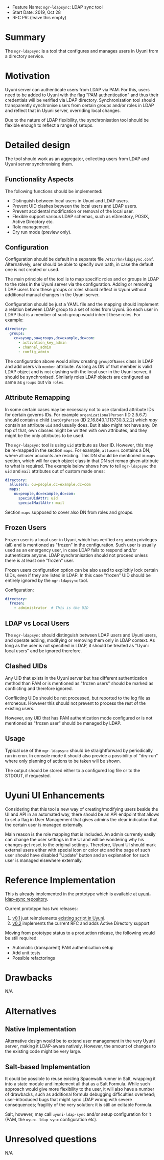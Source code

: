 - Feature Name: `mgr-ldapsync`: LDAP sync tool
- Start Date: 2019, Oct 28
- RFC PR: (leave this empty)

# Summary
[summary]: #summary

The `mgr-ldapsync` is a tool that configures and manages users in Uyuni
from a directory service.

# Motivation
[motivation]: #motivation

Uyuni server can authenticate users from LDAP via PAM. For this, users
need to be added to Uyuni with the flag "PAM authentication" and thus
their credentials will be verified via LDAP directory. Synchronisation
tool should transparently synchronise users from certain groups and/or
roles in LDAP and reflect that in Uyuni server, overriding local
changes.

Due to the nature of LDAP flexibility, the synchronisation tool should
be flexible enough to reflect a range of setups.

# Detailed design
[design]: #detailed-design

The tool should work as an aggregator, collecting users from LDAP and
Uyuni server synchronising them.

## Functionality Aspects

The following functions should be implemented:

- Distinguish between local users in Uyuni and LDAP users.
- Prevent UID clashes between the local users and LDAP users.
- Prevent accidental modification or removal of the local user.
- Flexible support various LDAP schemas, such as eDirectory, POSIX,
  Active Directory etc.
- Role management.
- Dry run mode (preview only).

## Configuration

Configuration should be default in a separate file
`/etc/rhn/ldapsync.conf`. Alternatively, user should be able to
specify own path, in case the default one is not created or used.

The main principle of the tool is to map specific roles and or groups
in LDAP to the roles in the Uyuni server via the configuration. Adding
or removing LDAP users from these groups or roles should reflect in
Uyuni without additional manual changes in the Uyuni server.

Configuration should be just a YAML file and the mapping should
implement a relation between LDAP group to a set of roles from
Uyuni. So each user in LDAP that is a member of such group would
inherit these roles. For example:

```yaml
directory:
  groups:
    cn=sysop,ou=groups,dc=example,dc=com:
      - activation_key_admin
      - channel_admin
      - config_admin
```

The configuration above would allow creating `groupOfNames` class in
LDAP and add users via `member` attribute. As long as DN of that
member is valid LDAP object and is not clashing with the local user in
the Uyuni server, it should be synchronised. Similarly roles LDAP
objects are configured as same as `groups` but via `roles`.

## Attribute Remapping

In some certain cases may be necessary not to use standard
attribute IDs for certain governs IDs. For example
`organizationalPerson` (ID 2.5.6.7) should contain a child
`inetOrgPerson` (ID 2.16.840.1.113730.3.2.2) which _may_ contain an
attribute `uid` and usually does. But it also might not have any. On
top of that, own classes might be written with own attributes, and
they might be the only attributes to be used.

The `mgr-ldapsync` tool is using `uid` attribute as User ID. However,
this may be re-mapped in the section `maps`. For example, `allusers`
contains a DN, where all user accounts are residing. This DN should be
mentioned in `maps` section, which will for each object class in that
DN set remap given attribute to what is required. The example below
shows how to tell `mgr-ldapsync` the `uid` and `mail` attributes out
of custom made ones:


```yaml
directory:
  allusers: ou=people,dc=example,dc=com
  maps:
    ou=people,dc=example,dc=com:
      speciaUidAttr: uid
      specialMailAttr: mail
```

Section `maps` supposed to cover also DN from roles and groups.

## Frozen Users

Frozen user is a local user in Uyuni, which has verified `org_admin`
privileges (all) and is mentioned as "frozen" in the
configuration. Such user is usually used as an emergency user, in case
LDAP fails to respond and/or authenticate anyone. LDAP synchronisation
should not proceed unless there is at least one "frozen" user.

Frozen users configuration option can be also used to explicitly lock
certain UIDs, even if they are listed in LDAP. In this case "frozen"
UID should be entirely ignored by the `mgr-ldapsync` tool.

Configuration:

```yaml
directory:
  frozen:
    - administrator  # This is the UID
```

## LDAP vs Local Users

The `mgr-ldapsync` should distinguish between LDAP users and Uyuni
users, and operate adding, modifying or removing them only in LDAP
context. As long as the user is not specified in LDAP, it should be
treated as "Uyuni local users" and be ignored therefore.

## Clashed UIDs

Any UID that exists in the Uyuni server but has different
authentication method than PAM or is mentioned as "frozen users"
should be marked as conflicting and therefore ignored.

Conflicting UIDs should be not processed, but reported to the log file
as erroneous. However this should not prevent to process the rest
of the existing users.

However, any UID that has PAM authentication mode configured or is not
mentioned as "frozen user" should be managed by LDAP.

## Usage

Typical use of the `mgr-ldapsync` should be straightforward by
periodically run in cron. In console mode it should also provide a
possibility of "dry-run" where only planning of actions to be taken
will be shown.

The output should be stored either to a configured log file or to the
STDOUT, if requested.

# Uyuni UI Enhancements

Considering that this tool a new way of creating/modifying users
beside the UI and API in an automated way, there should be an API
endpoint that allows to set a flag in User Management that gives
admins the clear indication that the certain user is managed externally.

Main reason is the role mapping that is included. An admin currently
easily can change the user settings in the UI and will be wondering
why his changes get reset to the original settings. Therefore, Uyuni
UI should mark external users either with special icon or color etc
and the page of such user should have disabled "Update" button and an
explanation for such user is managed elsewhere externally.

# Reference Implementation

This is already implemented in the prototype which is available at 
[uyuni-ldap-sync repository](https://github.com/isbm/uyuni-ldap-sync).

Current prototype has two releases:
1. [v0.1](https://github.com/isbm/uyuni-ldap-sync/releases/tag/v0.1) just reimplements
[existing script in Uyuni](https://github.com/uyuni-project/uyuni/blob/master/utils/sw-ldap-user-sync).
2. [v0.2](https://github.com/isbm/uyuni-ldap-sync/releases/tag/v0.2) implements the current RFC and adds Active Directory support

Moving from prototype status to a production release, the following
would be still required:

- Automatic (transparent) PAM authentication setup
- Add unit tests
- Possible refactorings

# Drawbacks
[drawbacks]: #drawbacks

N/A

# Alternatives
[alternatives]: #alternatives

## Native Implementation

Alternative design would be to extend user management in the very
Uyuni server, making it LDAP-aware natively. However, the amount of
changes to the existing code might be very large.

## Salt-based Implementation

It could be possible to reuse existing Spacewalk runner in Salt,
wrapping it into a state module and implement all that as a Salt
Formula. While such approach would give more flexibility to the user,
it will also have a number of drawbacks, such as additional formula
debugging difficulties overhead; user-introduced bugs that might sync
LDAP wrong with severe consequences; fragility of the very solution:
it is still an editable Formula.

Salt, however, may call `uyuni-ldap-sync` and/or setup configuration
for it (PAM, the `uyuni-ldap-sync` configuration etc).

# Unresolved questions
[unresolved]: #unresolved-questions

N/A
